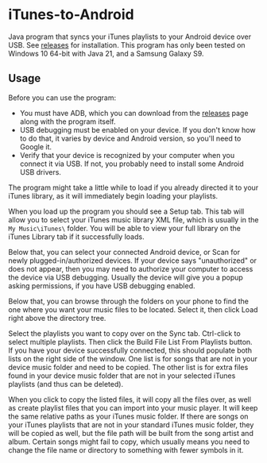# iTunes-to-Android
Java program that syncs your iTunes playlists to your Android device over USB. See [releases](https://github.com/kree-nickm/itunes-to-android/releases/latest) for installation. This program has only been tested on Windows 10 64-bit with Java 21, and a Samsung Galaxy S9.

## Usage
Before you can use the program:
* You must have ADB, which you can download from the [releases](https://github.com/kree-nickm/itunes-to-android/releases/latest) page along with the program itself.
* USB debugging must be enabled on your device. If you don't know how to do that, it varies by device and Android version, so you'll need to Google it.
* Verify that your device is recognized by your computer when you connect it via USB. If not, you probably need to install some Android USB drivers.

The program might take a little while to load if you already directed it to your iTunes library, as it will immediately begin loading your playlists.

When you load up the program you should see a Setup tab. This tab will allow you to select your iTunes music library XML file, which is usually in the `My Music\iTunes\` folder. You will be able to view your full library on the iTunes Library tab if it successfully loads.

Below that, you can select your connected Android device, or Scan for newly plugged-in/authorized devices. If your device says "unauthorized" or does not appear, then you may need to authorize your computer to access the device via USB debugging. Usually the device will give you a popup asking permissions, if you have USB debugging enabled.

Below that, you can browse through the folders on your phone to find the one where you want your music files to be located. Select it, then click Load right above the directory tree.

Select the playlists you want to copy over on the Sync tab. Ctrl-click to select multiple playlists. Then click the Build File List From Playlists button. If you have your device successfully connected, this should populate both lists on the right side of the window. One list is for songs that are not in your device music folder and need to be copied. The other list is for extra files found in your device music folder that are not in your selected iTunes playlists (and thus can be deleted).

When you click to copy the listed files, it will copy all the files over, as well as create playlist files that you can import into your music player. It will keep the same relative paths as your iTunes music folder. If there are songs on your iTunes playlists that are not in your standard iTunes music folder, they will be copied as well, but the file path will be built from the song artist and album. Certain songs might fail to copy, which usually means you need to change the file name or directory to something with fewer symbols in it.
